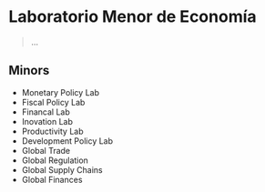 # Laboratorio Menor de Economía

> …
> 

## Minors

- Monetary Policy Lab
- Fiscal Policy Lab
- Financal Lab
- Inovation Lab
- Productivity Lab
- Development Policy Lab
- Global Trade
- Global Regulation
- Global Supply Chains
- Global Finances